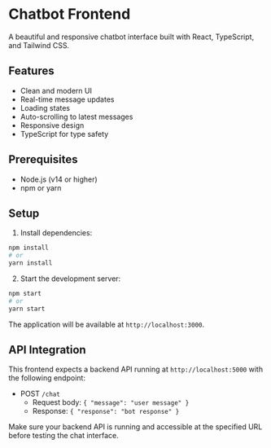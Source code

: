 # Chatbot Frontend

A beautiful and responsive chatbot interface built with React, TypeScript, and Tailwind CSS.

## Features

- Clean and modern UI
- Real-time message updates
- Loading states
- Auto-scrolling to latest messages
- Responsive design
- TypeScript for type safety

## Prerequisites

- Node.js (v14 or higher)
- npm or yarn

## Setup

1. Install dependencies:
```bash
npm install
# or
yarn install
```

2. Start the development server:
```bash
npm start
# or
yarn start
```

The application will be available at `http://localhost:3000`.

## API Integration

This frontend expects a backend API running at `http://localhost:5000` with the following endpoint:

- POST `/chat`
  - Request body: `{ "message": "user message" }`
  - Response: `{ "response": "bot response" }`

Make sure your backend API is running and accessible at the specified URL before testing the chat interface. 